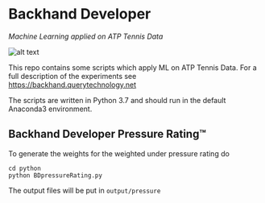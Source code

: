 # Backhand Developer
_Machine Learning applied on ATP Tennis Data_

![alt text][logo]

This repo contains some scripts which apply ML on ATP Tennis Data. For a full description of the experiments see
https://backhand.querytechnology.net

The scripts are written in Python 3.7 and should run in the default Anaconda3 environment.

## Backhand Developer Pressure Rating&trade;

To generate the weights for the weighted under pressure rating do

```
cd python
python BDpressureRating.py
```

The output files will be put in `output/pressure`

[logo]: https://backhand.querytechnology.net/images/backhand-developer-logo.png "Logo Backhand Developer"
